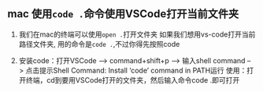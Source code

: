 ## mac 使用`code .`命令使用VSCode打开当前文件夹

1. 我们在mac的终端可以使用`open .`打开文件夹 如果我们想用vs-code打开当前路径文件夹, 用的命令是`code .`,不过你得先按照code

2. 安装code：打开VSCode –> command+shift+p –> 输入shell command –> 点击提示Shell Command: Install ‘code’ command in PATH运行
使用：打开终端，cd到要用VSCode打开的文件夹，然后输入命令code .即可打开
